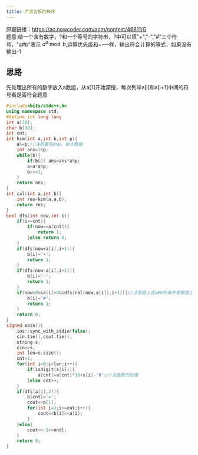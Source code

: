 ```yaml
---
title: 严肃古板的秩序
---
```

原题链接：https://ac.nowcoder.com/acm/contest/46811/G  
题意:给一个含有数字，?和一个等号的字符串，?中可以填"+","-","#"三个符号，"a#b"表示 $a^{a} \bmod b$,运算优先级和+-一样，输出符合计算的等式，如果没有输出-1  
## 思路
先处理出所有的数字放入a数组，从a[1]开始深搜，每次列举a[i]和a[i+1]中间的符号看是否符合题意
```cpp
#include<bits/stdc++.h>
using namespace std;
#define int long long
int a[30];
char b[30];
int cnt;
int ksm(int a,int b,int p){
	a%=p;//注意要先a%p，会卡数据
	int ans=1%p;
	while(b){
		if(b&1) ans=ans*a%p;
		a=a*a%p;
		b>>=1;
	}
	return ans;
}
int cal(int a,int b){
	int res=ksm(a,a,b);
	return res;
}
bool dfs(int now,int i){
	if(i==cnt){
		if(now==a[cnt]){
			return 1;
		}else return 0;
	}
	if(dfs(now+a[i],i+1)){
		b[i]='+';
		return 1;
	}
	if(dfs(now-a[i],i+1)){
		b[i]='-';
		return 1;
	}
	if(now>0&&a[i]>0&&dfs(cal(now,a[i]),i+1)){//注意题上说a#b的条件是都是正数
		b[i]='#';
		return 1;
	}
	return 0;
}
signed main(){
	ios::sync_with_stdio(false);
	cin.tie(),cout.tie();
	string s;
	cin>>s;
	int len=s.size();
	cnt=1;
	for(int i=0;i<len;i++){
		if(isdigit(s[i])){
			a[cnt]=a[cnt]*10+s[i]-'0';//注意数的处理
		}else cnt++;
	}
	if(dfs(a[1],2)){
		b[cnt]='=';
		cout<<a[1];
		for(int i=2;i<=cnt;i++){
			cout<<b[i]<<a[i];
		}
	}else{
		cout<<-1<<endl;
	}
	return 0;
}
```